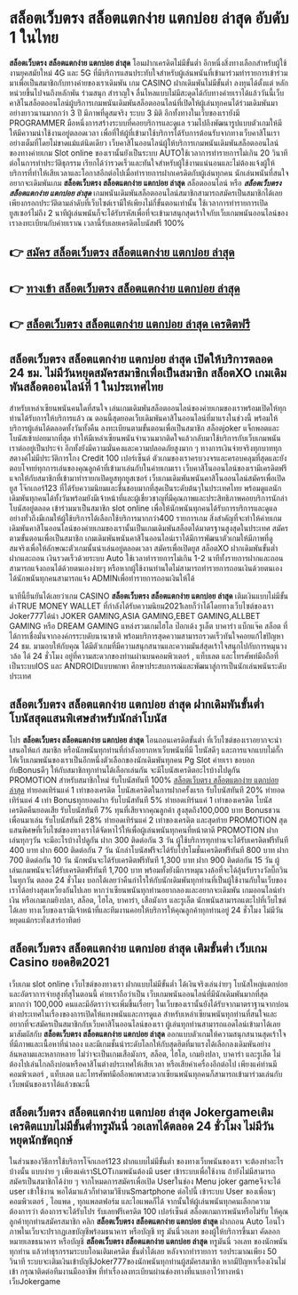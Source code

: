# สล็อตเว็บตรง สล็อตแตกง่าย แตกบ่อย ล่าสุด  อับดับ 1 ในไทย

**สล็อตเว็บตรง สล็อตแตกง่าย แตกบ่อย ล่าสุด** โอนฝากเครดิตไม่มีขั้นต่ำ  อีกหนึ่งสิ่งทางเลือกสำหรับผู้ใช้งานยุคสมัยใหม่ 4G และ 5G ที่มีบริการแสนประทับใจสำหรับผู้เล่นพนันที่เข้ามาร่วมทำรายการเข้าร่วมมาเพื่อเป็นสมาชิกกับทางค่ายของเราเดิมพัน เกม CASINO  ฝากเดิมพันไม่มีขั้นต่ำ ลงทุนได้ตั้งแต่ หลักหน่วยขึ้นไปจนถึงหลักพัน ร่วมสนุก สำราญใจ ลื่นไหลแบบไม่มีสะดุดได้กับทางค่ายเราได้แล้ววันนี้เว็บคาสิโนสล็อตออนไลน์ผู้บริการเกมพนันเดิมพันสล็อตออนไลน์ที่เปิดให้ผู้เล่นทุกคนได้ร่วมเดิมพันมาอย่างยาวนานมากกว่า 3 ปี มีภาพที่ดูสมจริง ระบบ 3 มิติ
อีกทั้งทางในเว็บของเรายังมี  PROGRAMMER มือหนึ่งการสร้างระบบที่คอยบริการและดูแล  รวมไปถึงพัฒนารูปแบบตัวเกมให้มีให้มีความน่าใช้งานอยู่ตลอดเวลา เพื่อที่ให้ผู้ที่เข้ามาใช้บริการได้รับการต้อนรับจากทางเว็บคาสิโนเราอย่างเต็มที่โดยไม่ขาดแม้แต่นิดเดียว เว็บคาสิโนออนไลน์ผู้ให้บริการเกมพนันเดิมพันสล็อตออนไลน์ของทางค่ายเกม Slot online ของเรานั้นยังเป็นระบบ AUTOใช้เวลาการทำรายการไม่เกิน 20 วินาที ต่อในการทำประวัติธุกรรม เรียกได้ว่ารวดเร็วและทันใจสำหรับผู้ใช้งานแน่นอนและไม่ต้องแจ้งผู้ให้บริการที่ทำให้เสียเวลาและโอกาสอีกต่อไปเมื่อทำรายการฝากเครดิตกับผู้เล่นทุกคน
นักเล่นพนันที่สนใจอยากจะเดิมพันเกม **สล็อตเว็บตรง สล็อตแตกง่าย แตกบ่อย ล่าสุด** สล็อตออนไลน์ หรือ ***สล็อตเว็บตรง สล็อตแตกง่าย แตกบ่อย ล่าสุด*** เกมพนันเดิมพันสล็อตออนไลน์สมาชิกสามารถสมัครเป็นสมาชิกได้เลยเพียงกรอกประวัติตามลำดับที่เว็บไซต์เรามีให้เพียงไม่กี่ขั้นตอนเท่านั้น ใช้เวลาการทำรายการเปิดยูสเซอร์ไม่ถึง 2 นาทีผู้เล่นพนันก็จะได้รับรหัสเพื่อที่จะเข้ามาสนุกสุดเร้าใจกับเว็บเกมพนันออนไลน์ของเราลงทะเบียนกับค่ายเราณ เวลานี้รับเลยเครดิตโบนัสฟรี 100%

## 👉 [สมัคร สล็อตเว็บตรง สล็อตแตกง่าย แตกบ่อย ล่าสุด](https://archa888.com/)
## 👉 [ทางเข้า สล็อตเว็บตรง สล็อตแตกง่าย แตกบ่อย ล่าสุด](https://archa888.com/)
## 👉 [สล็อตเว็บตรง สล็อตแตกง่าย แตกบ่อย ล่าสุด เครดิตฟรี](https://archa888.com/)

## สล็อตเว็บตรง สล็อตแตกง่าย แตกบ่อย ล่าสุด เปิดให้บริการตลอด  24 ชม. ไม่มีวันหยุดสมัครสมาชิกเพื่อเป็นสมาชิก สล็อตXO เกมเดิมพันสล็อตออนไลน์ที่ 1 ในประเทศไทย

สำหรับเหล่าเซียนพนันคนใดที่สนใจ เล่นเกมเดิมพันสล็อตออนไลน์ของค่ายเกมของเราพร้อมเปิดให้ทุกท่านได้รับการให้บริการแล้ว ณ ตอนนี้สุดยอดเว็บเดิมพันคาสิโนออนไลน์ที่มาแรงในช่วงนี้ พร้อมให้บริการผู้เล่นได้ตลอดทั้งวันทั้งคืน ลงทะเบียนตามขั้นตอนเพื่อเป็นสมาชิก สล็อตjoker แจ็กพอตและโบนัสเข้าบ่อยมากที่สุด ทำให้มีเหล่าเซียนพนันจำนวนมากติดใจแล้วกลับมาใช้บริการกับเว็บเกมพนันเราต่ออยู่เป็นประจำ อีกทั้งยังมีความมั่นคงและความปลอดภัยสูงมาก ๆ ทางการเงินจ่ายจริงทุกบาททุกสตางค์ไม่มีประวัติการโกง Credit 100 เปอร์เซ็นต์ ตัวเกมของเราครบวงจรและครอบคลุมที่สุดและยังตอบโจทย์ทุกการเล่นของคุณลูกค้าที่เข้ามาเล่นกับในค่ายเกมเรา
เว็บคาสิโนออนไลน์ของเรามีเครดิตฟรีแจกให้กับสมาชิกที่เข้ามาทำรายกเปิดยูสทุกยูสเซอร์ เว็บเกมเดิมพันพนันคาสิโนออนไลน์สมัครเพื่อเปิดยูส โจ๊กเกอร์123 ที่ได้รับความนิยมและชื่นชอบมากที่สุดเป็นระดับต้นๆในประเทศไทย พร้อมดูแลนักเดิมพันทุกคนได้ทั้งวันพร้อมยังมีเจ้าหน้าที่และผู้เชี่ยวชาญที่มีคุณภาพและประสิทธิภาพคอยบริการนักล่าโบนัสอยู่ตลอด เข้าร่วมมาเป็นสมาชิก slot online เพื่อให้นักพนันทุกคนได้รับการบริการและดูแลอย่างทั่วถึงมีเกมให้ผู้ใช้บริการได้เลือกใช้บริการมากกว่า400 รายการเกม
สิ่งสำคัญที่จะทำให้ค่ายเกมเดิมพันคาสิโนออนไลน์ของค่ายเกมของเรานั้นเป็นเกมเดิมพันสล็อตได้มาตรฐานสูงสุดในประเทศ สมัครตามขั้นตอนเพื่อเป็นสมาชิก  เกมเดิมพันพนันคาสิโนออนไลน์เราได้มีการพัฒนาตัวเกมให้มีภาพที่ดูสมจริงเพื่อให้ลักษณะตัวเกมนั้นน่าเล่นอยู่ตลอดเวลา สมัครเพื่อเปิดยูส สล็อตXO ฝากเดิมพันขั้นต่ำ ฝากและถอน เงินรวดเร็วด้วยระบบ Auto ใช้เวลาทำรายการไม่เกิน 1-2 นาทีทั้งรายการฝากและถอนสามารถแจ้งถอนได้ด้วยตนเองง่ายๆ หรือหากผู้ใช้งานท่านใดไม่สามารถทำรายการถอนเงินด้วยตนเองได้นักพนันทุกคนสามารถแจ้ง ADMINเพื่อทำรายการถอนเงินให้ได้

นาทีนี้ยืนยันได้เลยว่าเกม CASINO **สล็อตเว็บตรง สล็อตแตกง่าย แตกบ่อย ล่าสุด** เติมเงินแบบไม่มีขั้นต่ำTRUE MONEY WALLET ที่กำลังได้รับความนิยม2021เลยก็ว่าได้โดยทางเว็บไซต์ของเรา Joker777ได้นำ  JOKER GAMING,ASIA GAMING,EBET GAMING,ALLBET GAMING หรือ DREAM GAMING แหล่งรวมเกมไฮโล ป๊อกเด้ง รูเล็ต บาคาร่า แบ็กแจ๊ค สล็อต ที่ได้การเชื่อมั่นจากองค์กรระบดับนานาชาติ พร้อมบริการสุดความสามารถรวดเร็วทันใจคอยแก้ไขปัญหา 24 ชม. มามอบให้กับคุณ ได้มีตัวเกมที่มีความสนุกสนานและความมันส์สุดเร้าใจสนุกไปกับการหมุนวงวล้อ ได้ 24 ชั่วโมง อยู่ที่ความสะดวกของท่านผ่านบนคอมพิวเตอร์ , แท็บเลต และโทรศัพท์มือถือที่เป็นระบบIOS และ ANDROIDแบบพกพา ศึกษาประสบการณ์และพัฒนาสู่การเป็นนักเล่นพนันระดับประเทศ

## สล็อตเว็บตรง สล็อตแตกง่าย แตกบ่อย ล่าสุด ฝากเดิมพันขั้นต่ำ โบนัสสุดแสนพิเศษสำหรับนักล่าโบนัส

โปร **สล็อตเว็บตรง สล็อตแตกง่าย แตกบ่อย ล่าสุด** โอนถอนเครดิตขั้นต่ำ ที่เว็บไซต์ของเราอยากจะนำเสนอให้แก่  สมาชิก หรือนักพนันทุกท่านที่กำลังอยากหาเว็บพนันที่มี โบนัสดีๆ และการแจกแบบไม่กั๊ก ให้เว็บเกมพนันของเราเป็นอีกหนึ่งตัวเลือกของนักเดิมพันทุกคน  Pg Slot ค่ายเรา ขอบอกกับBonusดีๆ ให้กับสมาชิกทุกท่านได้เลือกเล่นกัน จะมีโบนัสเครดิตอะไรบ้างไปดูกัน
 PROMOTION สำหรับสมาชิกใหม่ รับโบนัสทันที 100% [สล็อตเว็บตรง สล็อตแตกง่าย แตกบ่อย ล่าสุด](https://archa888.com/) ทำยอดเทิร์นแค่ 1 เท่าของเครดิต
โบนัสเครดิตในการฝากครั้งแรก รับโบนัสทันที 20% ทำยอดเทิร์นแค่ 4 เท่า
Bonusทุกยอดฝาก รับโบนัสทันที 5% ทำยอดเทิร์นแค่ 1 เท่าของเครดิต
โบนัสเครดิตคืนยอดเสีย รับโบนัสทันที 7% ทุนที่เสียจากคุณลูกค้า สูงสุดถึง100,000 บาท
Bonusชวนเพื่อนมาเล่น รับโบนัสทันที 28% ทำยอดเทิร์นแค่ 2 เท่าของเครดิต
และสุดท้าย PROMOTION สุดแสนพิศษที่เว็บไซต์ของทางเราได้จัดหาไว้ให้เพื่อผู้เล่นพนันทุกคนที่หน้าตาดี  PROMOTION ฝากเล่นทุกๆวัน จะมีอะไรบ้างไปดูกัน
ฝาก 300 ติดต่อกัน 3 วัน ผู้ใช้บริการทุกท่านจะได้รับเครดิตฟรีทันที 400 บาท
ฝาก 600 ติดต่อกัน 7 วัน นักล่าโบนัสฟรีจะได้รับโปรโมชั่นเครดิตฟรีทันที 800 บาท
ฝาก 700 ติดต่อกัน 10 วัน นักพนันจะได้รับเครดิตฟรีทันที 1,300 บาท
ฝาก 900 ติดต่อกัน 15 วัน ผู้เล่นเกมพนันจะได้รับเครดิตฟรีทันที 1,700 บาท
พร้อมทั้งยังมีการหมุนวงล้อที่จะได้ลุ้นรับรางวัลบิ๊กวินในทุกวัน ตลอด 24 ชั่วโมง บอกได้เลยว่าคืนกำไรให้กับนักเดิมพันทุกท่านที่เป็นผู้ใช้งานกับในเว็บของเราได้อย่างสุดเหวี่ยงกันไปเลย หากว่าเซียนพนันทุกท่านอยากลองและอยากจะเดิมพัน เกมออนไลน์ทำเงิน หรือเกมเกมยิงปลา, สล็อต, ไฮโล, บาคาร่า, เสือมังกร และรูเล็ต นักพนันสามารถแตะไปที่เว็บไซต์ได้เลย ทางเว็บของเรามีเจ้าหน้าที่และทีมงานคอยให้บริการให้คุณลูกค้าทุกท่านอยู่ 24 ชั่วโมง ไม่มีวันหยุดแม้กระทั่งเสาร์อาทิตย์

## สล็อตเว็บตรง สล็อตแตกง่าย แตกบ่อย ล่าสุด เติมขั้นต่ำ  เว็บเกม Casino ยอดฮิต2021

เว็บเกม slot online เว็บไซต์ของทางเรา ฝากแบบไม่มีขั้นต่ำ ได้เงินจริงเล่นง่ายๆ โบนัสใหญ่แตกบ่อยและอัตราการจ่ายสูงที่สุในตอนนี้ ค่ายเราถือว่าเป็น เว็บเกมพนันออนไลน์ที่มีนักเดิมพันมากที่สุดมากกว่า 100,000 คนและมีอัตราว่าจะเพิ่มขึ้นเรื่อยๆ ในเว็บของเรานั้นยังได้รับจากมาตราฐานจากบ่อนต่างประเทศในเรื่องของการเปิดให้แทงพนันและการดูแล สำหรับเหล่าเซียนพนันทุกท่านที่สนใจและอยากที่จะสมัครเป็นสมาชิกกับเว็บคาสิโนออนไลน์ของเรา ผู้เล่นทุกท่านสามารถแอดไลน์เข้ามาได้เลย
	มาสัมผัสกับ **สล็อตเว็บตรง สล็อตแตกง่าย แตกบ่อย ล่าสุด** ออกแบบตัวเกมให้ความสนุกสนานสุดเร้าใจที่มีภาพและเนื้อหาที่น่าลอง และมีเกมชั้นนำระดับโลกให้กับสุดฮิตที่มาแรงได้เลือกลงเดิมพันอย่างล้นหลามและหลากหลาย  ไม่ว่าจะเป็นเกมเสือมังกร, สล็อต, ไฮโล, เกมยิงปลา, บาคาร่า และรูเล็ต ไม่ต้องไปเล่นไกลถึงบ่อนหรือคาสิโนต่างประเทศให้เสียเวลา หรือเสียค่าเครื่องอีกต่อไป เพียงแค่ท่านมีคอมพิวเตอร์ , แท็บเลต และโทรศัพท์มือถือพกพาสะดวกเซียนพนันทุกคนก็สามารถเข้ามาร่วมเล่นกับเว็บพนันของเราได้แล้วขณะนี้

## สล็อตเว็บตรง สล็อตแตกง่าย แตกบ่อย ล่าสุด Jokergameเติมเครดิตแบบไม่มีขั้นต่ำทรูมันนี่ วอเลทได้ตลอด 24 ชั่วโมง ไม่มีวันหยุดนักขัตฤกษ์

ในส่วนของวิธีการใช้บริการโจ๊กเกอร์123 ฝากแบบไม่มีขั้นต่ำ ของทางเว็บพนันของเรา จะต้องทำอะไรบ้างนั้น แบบง่าย ๆ เพียงแค่เราSLOTเกมพนันต้องมี user เข้าระบบเพื่อใช้งาน ถ้ายังไม่มีสามารถสมัครเป็นสมาชิกได้ง่าย ๆ จากโหมดการสมัครเพื่อเปิด Userในช่อง Menu joker gameจึงจะได้ user เข้าใช้งาน พอได้มาแล้วก็ทำตามวิธีบนSmartphone ต่อไปนี้
เข้าระบบ User  ของเพื่อนๆ คอมพิวเตอร์ , ไอแพด , ทุกแพลตฟอร์ม และไอแพดก็ได้
จากนั้นให้ผู้เล่นพนันทุกคนเลือกความต้องการว่า ต้องการจะได้รับโปร รับเลยฟรีเครดิต 100 เปอร์เซ็นต์  สล็อตเกมการพนันหรือไม่รับ
ให้คุณลูกค้าทุกท่านสมัครสมาชิก คลิก **สล็อตเว็บตรง สล็อตแตกง่าย แตกบ่อย ล่าสุด** ฝากถอน Auto โอนไว ภาพในเว็บจะปรากฏเลขบัญชีพร้อมธนาคาร หรือบัญชี ทรู มันนี่วอเลท ของผู้ให้บริการขึ้นมา
คัดลอกหมายเลขธนาคาร หรือบัญชี **สล็อตเว็บตรง สล็อตแตกง่าย แตกบ่อย ล่าสุด** ทรูมันนี่ วอเลท ของนักพนันทุกท่าน แล้วทำธุรกรรมระบบโอนเติมเครดิต ขั้นต่ำได้เลย
หลังจากทำรายการ รอประมาณเพียง 50 วินาที ระบบจะเติมเงินเข้าบัญชีJoker777ของนักพนันทุกท่านผู้สมัครสมาชิก
หากมีปัญหาเรื่องเงินไม่เข้า กรุณาติดต่อทีมงานมืออาชีพ ที่ทำเรื่องลงทะเบียนผ่านช่องทางที่แนบเอาไว้ทางหน้าเว็บJokergame


